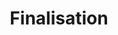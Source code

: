 ---
title: "Finalisation"
weight: 7
type: docs
description: >
  Final steps to wrap up the installaion.
---